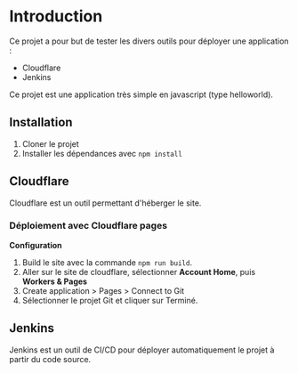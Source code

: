 # Introduction

Ce projet a pour but de tester les divers outils pour déployer une application :
- Cloudflare
- Jenkins

Ce projet est une application très simple en javascript (type helloworld).

## Installation 

1. Cloner le projet
2. Installer les dépendances avec ``npm install``

## Cloudflare

Cloudflare est un outil permettant d'héberger le site.

### Déploiement avec Cloudflare pages

**Configuration**
1. Build le site avec la commande ``npm run build``.
2. Aller sur le site de cloudflare, sélectionner **Account Home**, puis **Workers & Pages**
3. Create application > Pages > Connect to Git
4. Sélectionner le projet Git et cliquer sur Terminé.

## Jenkins

Jenkins est un outil de CI/CD pour déployer automatiquement le projet à partir du code source.

